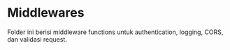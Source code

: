 # Middlewares

Folder ini berisi middleware functions untuk authentication, logging, CORS, dan validasi request.